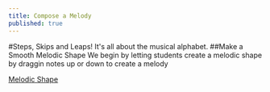 ```yaml
---
title: Compose a Melody
published: true
---
```

#Steps, Skips and Leaps!
It's all about the musical alphabet. 
##Make a Smooth Melodic Shape
We begin by letting students create a melodic shape by draggin notes up or down to create a melody 

<a class="btn btn-primary" href="http://www.noteflight.com/scores/view/5dc7399b4e2d36ddb7e44f2700f2e6814dc5256f"><i class="fa fa-music"></i> Melodic Shape</a>
